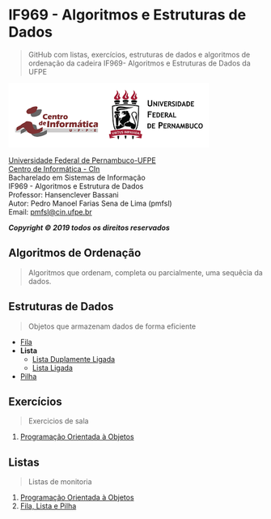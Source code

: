 # IF969 - Algoritmos e Estruturas de Dados
>GitHub com listas, exercícios, estruturas de dados e algoritmos de ordenação da cadeira IF969- Algoritmos e Estruturas de Dados da UFPE

![](https://github.com/pedrosena138/IF969-Algoritmos-e-Estrutura-de-Dados/blob/master/logo.png)

[Universidade Federal de Pernambuco-UFPE](www.ufpe.b)  
[Centro de Informática - CIn](www2.cin.ufpe.br)  
Bacharelado em Sistemas de Informação  
IF969 - Algoritmos e Estrutura de Dados  
Professor: Hansenclever Bassani  
Autor: Pedro Manoel Farias Sena de Lima (pmfsl)  
Email: pmfsl@cin.ufpe.br

*__Copyright © 2019 todos os direitos reservados__*


## Algoritmos de Ordenação  
>Algoritmos que ordenam, completa ou parcialmente, uma sequêcia da dados.

## Estruturas de Dados
>Objetos que armazenam dados de forma eficiente
- [Fila](https://github.com/pedrosena138/IF969-Algoritmos-e-Estrutura-de-Dados/blob/master/Estruturas-de-Dados/fila.py)
- __Lista__
  - [Lista Duplamente Ligada](https://github.com/pedrosena138/IF969-Algoritmos-e-Estrutura-de-Dados/blob/master/Estruturas-de-Dados/lista-duplamente-ligada.py)
  - [Lista Ligada](https://github.com/pedrosena138/IF969-Algoritmos-e-Estrutura-de-Dados/blob/master/Estruturas-de-Dados/lista-ligada.py)
 - [Pilha](https://github.com/pedrosena138/IF969-Algoritmos-e-Estrutura-de-Dados/blob/master/Estruturas-de-Dados/pilha.py)
 
## Exercícios
>Exercicios de sala
1. [Programação Orientada à Objetos](https://github.com/pedrosena138/IF969-Algoritmos-e-Estrutura-de-Dados/blob/master/Exercicios/01)

## Listas
>Listas de monitoria
1. [Programação Orientada à Objetos](https://github.com/pedrosena138/IF969-Algoritmos-e-Estrutura-de-Dados/tree/master/Listas/01)
2. [Fila, Lista e Pilha](https://github.com/pedrosena138/IF969-Algoritmos-e-Estrutura-de-Dados/tree/master/Listas/02)
    




